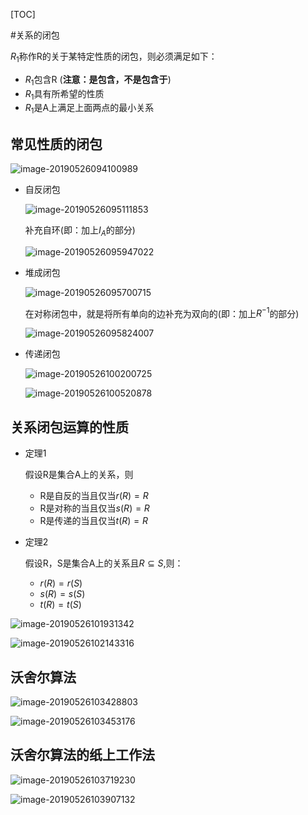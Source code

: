 [TOC]

#关系的闭包

$R_1$称作R的关于某特定性质的闭包，则必须满足如下：

* $R_1$包含R (**注意：是包含，不是包含于**)
* $R_1$具有所希望的性质
* $R_1$是A上满足上面两点的最小关系


## 常见性质的闭包

![image-20190526094100989](/Users/chenyansong/Documents/note/images/discrete_math/image-20190526094100989.png)



* 自反闭包

  ![image-20190526095111853](/Users/chenyansong/Documents/note/images/discrete_math/image-20190526095111853.png)

  补充自环(即：加上$I_A$的部分)

  ![image-20190526095947022](/Users/chenyansong/Documents/note/images/discrete_math/image-20190526095947022.png)

* 堆成闭包

  ![image-20190526095700715](/Users/chenyansong/Documents/note/images/discrete_math/image-20190526095700715.png)

  在对称闭包中，就是将所有单向的边补充为双向的(即：加上$R^{-1}$的部分)

  ![image-20190526095824007](/Users/chenyansong/Documents/note/images/discrete_math/image-20190526095824007.png)

* 传递闭包

  ![image-20190526100200725](/Users/chenyansong/Documents/note/images/discrete_math/image-20190526100200725.png)

  ![image-20190526100520878](/Users/chenyansong/Documents/note/images/discrete_math/image-20190526100520878.png)



## 关系闭包运算的性质

* 定理1

  假设R是集合A上的关系，则

  * R是自反的当且仅当$r(R)=R$
  * R是对称的当且仅当$s(R)=R$
  * R是传递的当且仅当$t(R)=R$

* 定理2

  假设R，S是集合A上的关系且$R \subseteq S$,则：

  * $r(R)=r(S)$
  * $s(R)=s(S)$
  * $t(R)=t(S)$

![image-20190526101931342](/Users/chenyansong/Documents/note/images/discrete_math/image-20190526101931342.png)

![image-20190526102143316](/Users/chenyansong/Documents/note/images/discrete_math/image-20190526102143316.png)



## 沃舍尔算法

![image-20190526103428803](/Users/chenyansong/Documents/note/images/discrete_math/image-20190526103428803.png)

![image-20190526103453176](/Users/chenyansong/Documents/note/images/discrete_math/image-20190526103453176.png)



## 沃舍尔算法的纸上工作法

![image-20190526103719230](/Users/chenyansong/Documents/note/images/discrete_math/image-20190526103719230.png)

![image-20190526103907132](/Users/chenyansong/Documents/note/images/discrete_math/image-20190526103907132.png)